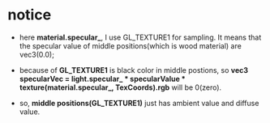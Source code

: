 # notice
 - here **material.specular_**, I use GL_TEXTURE1 for sampling. It means that the specular value of middle positions(which is wood material) are vec3(0.0);

- because of **GL_TEXTURE1** is black color in middle postions, so **vec3 specularVec = light.specular_ * specularValue * texture(material.specular_, TexCoords).rgb** will be 0(zero).

- so, **middle positions(GL_TEXTURE1)** just has ambient value and diffuse value.
